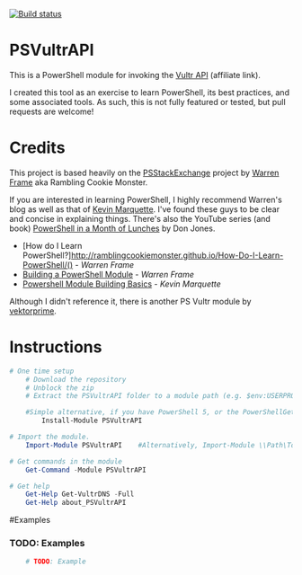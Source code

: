 [![Build status](https://ci.appveyor.com/api/projects/status/jhus0m22mxjgf6v4/branch/master?svg=true)](https://ci.appveyor.com/project/sdsalyer/psvultrapi/branch/master)

PSVultrAPI
=============

This is a PowerShell module for invoking the [Vultr API](https://www.vultr.com/api/?ref=7238481) (affiliate link).

I created this tool as an exercise to learn PowerShell, its best practices, and some associated tools.
As such, this is not fully featured or tested, but pull requests are welcome!

# Credits

This project is based heavily on the [PSStackExchange](https://github.com/RamblingCookieMonster/PSStackExchange) project by 
[Warren Frame](https://github.com/ramblingcookiemonster) aka Rambling Cookie Monster.

If you are interested in learning PowerShell, I highly recommend Warren's blog as well as that of [Kevin Marquette]().
I've found these guys to be clear and concise in explaining things. There's also the YouTube series (and book) 
[PowerShell in a Month of Lunches](https://www.youtube.com/playlist?list=PL6D474E721138865A) by Don Jones.

* [How do I Learn PowerShell?]http://ramblingcookiemonster.github.io/How-Do-I-Learn-PowerShell/() - _Warren Frame_
* [Building a PowerShell Module](http://ramblingcookiemonster.github.io/Building-A-PowerShell-Module/) - _Warren Frame_
* [Powershell Module Building Basics](https://kevinmarquette.github.io/2017-05-27-Powershell-module-building-basics/) - _Kevin Marquette_

Although I didn't reference it, there is another PS Vultr module by [vektorprime](https://gitlab.com/vektorprime/Vultr-PowerShell).
	
# Instructions

```powershell
# One time setup
    # Download the repository
    # Unblock the zip
    # Extract the PSVultrAPI folder to a module path (e.g. $env:USERPROFILE\Documents\WindowsPowerShell\Modules\)

    #Simple alternative, if you have PowerShell 5, or the PowerShellGet module:
        Install-Module PSVultrAPI

# Import the module.
    Import-Module PSVultrAPI    #Alternatively, Import-Module \\Path\To\PSVultrAPI

# Get commands in the module
    Get-Command -Module PSVultrAPI

# Get help
    Get-Help Get-VultrDNS -Full
    Get-Help about_PSVultrAPI
```

#Examples

### TODO: Examples

```PowerShell
	# TODO: Example
```